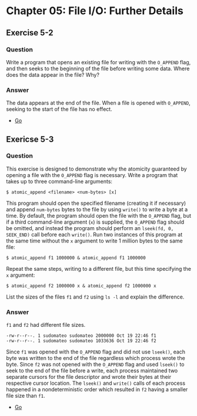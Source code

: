# Chapter 05: File I/O: Further Details

## Exercise 5-2

### Question

Write a program that opens an existing file for writing with the `O_APPEND`
flag, and then seeks to the beginning of the file before writing some data.
Where does the data appear in the file? Why?

### Answer

The data appears at the end of the file. When a file is opened with `O_APPEND`,
seeking to the start of the file has no effect.

- [Go](go/cmd/seek_append)

## Exericse 5-3

### Question

This exercise is designed to demonstrate why the atomicity guaranteed by
opening a file with the `O_APPEND` flag is necessary. Write a program that
takes up to three command-line arguments:

```
$ atomic_append <filename> <num-bytes> [x]
```

This program should open the specified filename (creating it if necessary) and
append `num-bytes` bytes to the file by using `write()` to write a byte at a
time. By default, the program should open the file with the `O_APPEND` flag,
but if a third command-line argument (`x`) is supplied, the `O_APPEND` flag
should be omitted, and instead the program should perform an `lseek(fd, 0,
SEEK_END)` call before each `write()`.  Run two instances of this program at
the same time without the `x` argument to write 1 million bytes to the same
file:

```
$ atomic_append f1 1000000 & atomic_append f1 1000000
```

Repeat the same steps, writing to a different file, but this time specifying
the `x` argument:

```
$ atomic_append f2 1000000 x & atomic_append f2 1000000 x
```

List the sizes of the files `f1` and `f2` using `ls -l` and explain the
difference.

### Answer

`f1` and `f2` had different file sizes.

```
-rw-r--r--. 1 sudomateo sudomateo 2000000 Oct 19 22:46 f1
-rw-r--r--. 1 sudomateo sudomateo 1033636 Oct 19 22:46 f2
```

Since `f1` was opened with the `O_APPEND` flag and did not use `lseek()`, each
byte was written to the end of the file regardless which process wrote the
byte. Since `f2` was not opened with the `O_APPEND` flag and used `lseek()` to
seek to the end of the file before a write, each process maintained two
separate cursors for the file descriptor and wrote their bytes at their
respective cursor location. The `lseek()` and `write()` calls of each process
happened in a nondeterministic order which resulted in `f2` having a smaller
file size than `f1`.

- [Go](go/cmd/atomic_append)
